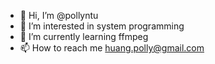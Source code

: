 - 👋 Hi, I’m @pollyntu
- 👀 I’m interested in system programming
- 🌱 I’m currently learning ffmpeg
- 📫 How to reach me huang.polly@gmail.com

<!---
pollyntu/pollyntu is a ✨ special ✨ repository because its `README.md` (this file) appears on your GitHub profile.
You can click the Preview link to take a look at your changes.
--->
